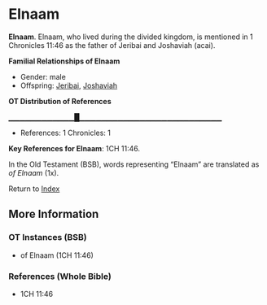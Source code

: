 # Elnaam
**Elnaam**. 
Elnaam, who lived during the divided kingdom, is mentioned in 1 Chronicles 11:46 as the father of Jeribai and Joshaviah (acai). 




**Familial Relationships of Elnaam**


* Gender: male
* Offspring: [Jeribai](Jeribai.md), [Joshaviah](Joshaviah.md)


**OT Distribution of References**

▁▁▁▁▁▁▁▁▁▁▁▁█▁▁▁▁▁▁▁▁▁▁▁▁▁▁▁▁▁▁▁▁▁▁▁▁▁▁
* References: 1 Chronicles: 1



**Key References for Elnaam**: 
1CH 11:46. 


In the Old Testament (BSB), words representing “Elnaam” are translated as 
*of Elnaam* (1x). 




Return to [Index](00-Index.md)

## More Information

### OT Instances (BSB)

* of Elnaam (1CH 11:46)



### References (Whole Bible)

* 1CH 11:46



